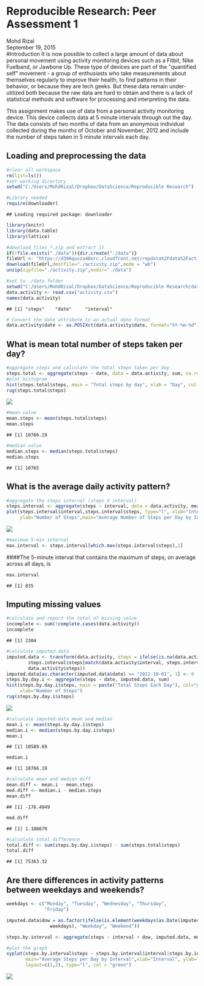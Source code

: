 # Reproducible Research: Peer Assessment 1
Mohd Rizal  
September 19, 2015  
#Introduction
It is now possible to collect a large amount of data about personal movement using activity monitoring devices such as a Fitbit, Nike Fuelband, or Jawbone Up. These type of devices are part of the "quantified self" movement - a group of enthusiasts who take measurements about themselves regularly to improve their health, to find patterns in their behavior, or because they are tech geeks. But these data remain under-utilized both because the raw data are hard to obtain and there is a lack of statistical methods and software for processing and interpreting the data.

This assignment makes use of data from a personal activity monitoring device. This device collects data at 5 minute intervals through out the day. The data consists of two months of data from an anonymous individual collected during the months of October and November, 2012 and include the number of steps taken in 5 minute intervals each day.

## Loading and preprocessing the data

```r
#clear all workspace
rm(list=ls())
#set working directory
setwd("C:/Users/MohdRizal/Dropbox/DataScience/Reproducible Research")

#Library needed
require(downloader)
```

```
## Loading required package: downloader
```

```r
library(knitr)
library(data.table)
library(lattice)

#download files *.zip and extract it
if(!file.exists("./data")){dir.create("./data")}
fileUrl <- "https://d396qusza40orc.cloudfront.net/repdata%2Fdata%2Factivity.zip"
download(fileUrl,destfile="./activity.zip",mode = "wb")
unzip(zipfile="./activity.zip",exdir="./data")

#set to ./data folder
setwd("C:/Users/MohdRizal/Dropbox/DataScience/Reproducible Research/data")
data.activity <- read.csv("activity.csv")
names(data.activity)
```

```
## [1] "steps"    "date"     "interval"
```

```r
# Convert the date attribute to an actual date format
data.activity$date <- as.POSIXct(data.activity$date, format="%Y-%m-%d")
```

## What is mean total number of steps taken per day?

```r
#aggregate steps and calculate the total steps taken per day
steps.total <- aggregate(steps ~ date, data = data.activity, sum, na.rm = TRUE)
#plot histogram
hist(steps.total$steps, main = "Total steps by day", xlab = "Day", col = "green")
rug(steps.total$steps)
```

![](PA1_template_files/figure-html/unnamed-chunk-2-1.png) 

```r
#mean value
mean.steps <- mean(steps.total$steps)
mean.steps
```

```
## [1] 10766.19
```

```r
#median value
median.steps <- median(steps.total$steps)
median.steps
```

```
## [1] 10765
```
## What is the average daily activity pattern?

```r
#aggregate the steps interval (steps X interval)
steps.interval <- aggregate(steps ~ interval, data = data.activity, mean)
plot(steps.interval$interval,steps.interval$steps, type="l", xlab="Interval", 
     ylab="Number of Steps",main="Average Number of Steps per Day by Interval")
```

![](PA1_template_files/figure-html/unnamed-chunk-3-1.png) 

```r
#maximum 5-min interval
max.interval <- steps.interval[which.max(steps.interval$steps),1]
```
####The 5-minute interval that contains the maximum of steps, on average across all days, is

```r
max.interval
```

```
## [1] 835
```

## Imputing missing values

```r
#calculate and report the total of missing value
incomplete <- sum(!complete.cases(data.activity))
incomplete
```

```
## [1] 2304
```

```r
#calculate imputed.data
imputed.data <- transform(data.activity, steps = ifelse(is.na(data.activity$steps), 
        steps.interval$steps[match(data.activity$interval, steps.interval$interval)], 
        data.activity$steps))
imputed.data[as.character(imputed.data$date) == "2012-10-01", 1] <- 0
steps.by.day.i <- aggregate(steps ~ date, imputed.data, sum)
hist(steps.by.day.i$steps, main = paste("Total Steps Each Day"), col="green", 
     xlab="Number of Steps")
rug(steps.by.day.i$steps)
```

![](PA1_template_files/figure-html/unnamed-chunk-5-1.png) 

```r
#calculate imputed.data mean and median
mean.i <- mean(steps.by.day.i$steps)
median.i <- median(steps.by.day.i$steps)
mean.i
```

```
## [1] 10589.69
```

```r
median.i
```

```
## [1] 10766.19
```

```r
#calculate mean and median diff
mean.diff <- mean.i - mean.steps
med.diff <- median.i - median.steps
mean.diff
```

```
## [1] -176.4949
```

```r
med.diff
```

```
## [1] 1.188679
```

```r
#calculate total difference
total.diff <- sum(steps.by.day.i$steps) - sum(steps.total$steps)
total.diff
```

```
## [1] 75363.32
```

## Are there differences in activity patterns between weekdays and weekends?

```r
weekdays <- c("Monday", "Tuesday", "Wednesday", "Thursday", 
              "Friday")

imputed.data$dow = as.factor(ifelse(is.element(weekdays(as.Date(imputed.data$date)),
                weekdays), "Weekday", "Weekend"))

steps.by.interval <- aggregate(steps ~ interval + dow, imputed.data, mean)

#plot the graph
xyplot(steps.by.interval$steps ~ steps.by.interval$interval|steps.by.interval$dow, 
       main="Average Steps per Day by Interval",xlab="Interval", ylab="Steps",
       layout=c(1,2), type="l", col = "green")
```

![](PA1_template_files/figure-html/unnamed-chunk-6-1.png) 
